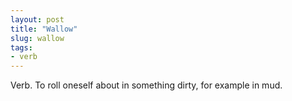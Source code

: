 ```yaml
---
layout: post
title: "Wallow"
slug: wallow
tags:
- verb
---
```


Verb. To roll oneself about in something dirty, for example in mud.
